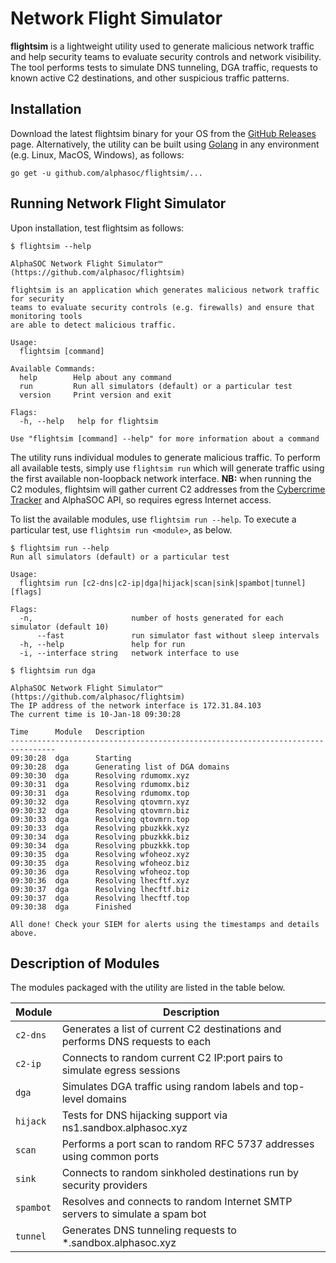 # Network Flight Simulator

**flightsim** is a lightweight utility used to generate malicious network traffic and help security teams to evaluate security controls and network visibility. The tool performs tests to simulate DNS tunneling, DGA traffic, requests to known active C2 destinations, and other suspicious traffic patterns.

## Installation

Download the latest flightsim binary for your OS from the [GitHub Releases](https://github.com/alphasoc/flightsim/releases) page. Alternatively, the utility can be built using [Golang](https://golang.org/doc/install) in any environment (e.g. Linux, MacOS, Windows), as follows:

```
go get -u github.com/alphasoc/flightsim/...
```

## Running Network Flight Simulator

Upon installation, test flightsim as follows:

```
$ flightsim --help

AlphaSOC Network Flight Simulator™ (https://github.com/alphasoc/flightsim)

flightsim is an application which generates malicious network traffic for security
teams to evaluate security controls (e.g. firewalls) and ensure that monitoring tools
are able to detect malicious traffic.

Usage:
  flightsim [command]

Available Commands:
  help        Help about any command
  run         Run all simulators (default) or a particular test
  version     Print version and exit

Flags:
  -h, --help   help for flightsim

Use "flightsim [command] --help" for more information about a command
```

The utility runs individual modules to generate malicious traffic. To perform all available tests, simply use `flightsim run` which will generate traffic using the first available non-loopback network interface. **NB:** when running the C2 modules, flightsim will gather current C2 addresses from the [Cybercrime Tracker](http://cybercrime-tracker.net) and AlphaSOC API, so requires egress Internet access.

To list the available modules, use `flightsim run --help`. To execute a particular test, use `flightsim run <module>`, as below.

```
$ flightsim run --help
Run all simulators (default) or a particular test

Usage:
  flightsim run [c2-dns|c2-ip|dga|hijack|scan|sink|spambot|tunnel] [flags]

Flags:
  -n,                      number of hosts generated for each simulator (default 10)
      --fast               run simulator fast without sleep intervals
  -h, --help               help for run
  -i, --interface string   network interface to use

$ flightsim run dga

AlphaSOC Network Flight Simulator™ (https://github.com/alphasoc/flightsim)
The IP address of the network interface is 172.31.84.103
The current time is 10-Jan-18 09:30:28

Time      Module   Description
--------------------------------------------------------------------------------
09:30:28  dga      Starting
09:30:28  dga      Generating list of DGA domains
09:30:30  dga      Resolving rdumomx.xyz
09:30:31  dga      Resolving rdumomx.biz
09:30:31  dga      Resolving rdumomx.top
09:30:32  dga      Resolving qtovmrn.xyz
09:30:32  dga      Resolving qtovmrn.biz
09:30:33  dga      Resolving qtovmrn.top
09:30:33  dga      Resolving pbuzkkk.xyz
09:30:34  dga      Resolving pbuzkkk.biz
09:30:34  dga      Resolving pbuzkkk.top
09:30:35  dga      Resolving wfoheoz.xyz
09:30:35  dga      Resolving wfoheoz.biz
09:30:36  dga      Resolving wfoheoz.top
09:30:36  dga      Resolving lhecftf.xyz
09:30:37  dga      Resolving lhecftf.biz
09:30:37  dga      Resolving lhecftf.top
09:30:38  dga      Finished

All done! Check your SIEM for alerts using the timestamps and details above.
```

## Description of Modules

The modules packaged with the utility are listed in the table below.

| Module    | Description                                                                   |
| --------- | ----------------------------------------------------------------------------- |
| `c2-dns`  | Generates a list of current C2 destinations and performs DNS requests to each |
| `c2-ip`   | Connects to random current C2 IP:port pairs to simulate egress sessions       |
| `dga`     | Simulates DGA traffic using random labels and top-level domains               |
| `hijack`  | Tests for DNS hijacking support via ns1.sandbox.alphasoc.xyz                  |
| `scan`    | Performs a port scan to random RFC 5737 addresses using common ports          |
| `sink`    | Connects to random sinkholed destinations run by security providers           |
| `spambot` | Resolves and connects to random Internet SMTP servers to simulate a spam bot  |
| `tunnel`  | Generates DNS tunneling requests to \*.sandbox.alphasoc.xyz                   |
